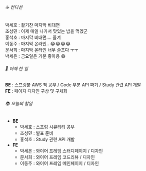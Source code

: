 ###### ☕ 컨디션   
박세호 : 활기찬 마지막 비대면    
조성민 : 이제 매일 나가서 맛있는 밥을 먹겠군      
홍석호 : 마지막 비대면.... 즐겨   
이동주 : 마지막 온라인..   😂😂😂😂     
문서희 : 마지막 온라인 너무 슬프다 ㅜㅜ      
박세은 : 금요일은 기분 좋아용 :smile:      

###### 🐾 어제 한 일   
**BE** : 스프링붙 AWS 책 공부 / Code 부분 API 짜기 / Study 관련 API 개발   
**FE** : 페이지 디자인 구상 및 구체화

###### 📚 오늘의 할일   
- **BE**
  - 박세호 : 스프링 시큐리티 공부
  - 조성민 : 발표 준비   
  - 홍석호 : Study 관련 API 개발
- **FE**
  - 박세은 : 와이어 프레임 스터디페이지 / 디자인        
  - 문서희 : 와이어 프레임 코드리뷰 / 디자인
  - 이동주 : 와이어 프레임 메인페이지 / 디자인